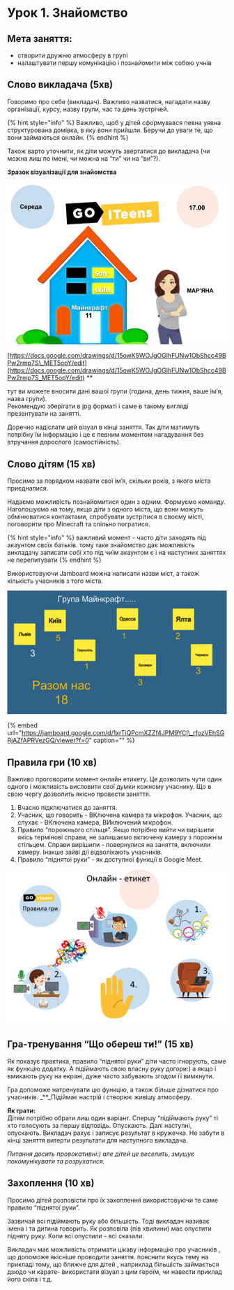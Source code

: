 # Урок 1. Знайомство

## Мета заняття:

* створити дружню атмосферу в групі
* налаштувати першу комунікацію і познайомити між собою учнів

## **Слово викладача \(5хв\)**

Говоримо про себе \(викладач\). Важливо назватися, нагадати назву організації, курсу, назву групи, час та день зустрічей.

{% hint style="info" %}
Важливо, щоб у дітей сформувався певна уявна структурована домівка, в яку вони прийшли. Беручи до уваги те, що вони займаються онлайн.
{% endhint %}

Також варто уточнити, як діти можуть звертатися до викладача \(чи можна лиш по імені, чи можна на “ти” чи на “ви”?\).

**Зразок візуалізації для знайомства**

![](../../.gitbook/assets/lesson-1_introdiction.jpg)

[https://docs.google.com/drawings/d/15owK5WOJgOGlhFUNw1ObShcc49BPw2rmp7S\_MET5opY/edit](https://docs.google.com/drawings/d/15owK5WOJgOGlhFUNw1ObShcc49BPw2rmp7S_MET5opY/edit) _\*\*_

тут ви можете вносити дані вашої групи \(година, день тижня, ваше ім’я, назва групи\).  
Рекомендую зберігати в jpg форматі і саме в такому вигляді презентувати на занятті.

Доречно надіслати цей візуал в кінці заняття. Так діти матимуть потрібну їм інформацію і це є певним моментом нагадування без втручання дорослого \(самостійність\).

## **Слово дітям \(15 хв\)**

Просимо за порядком назвати свої ім’я, скільки років, з якого міста приєдналися.

Надаємо можливість познайомитися один з одним. Формуємо команду. Наголошуємо на тому, якщо діти з одного міста, що вони можуть обмінюватися контактами, спробувати зустрітися в своєму місті, поговорити про Minecraft та спільно погратися.

{% hint style="info" %}
важливий момент - часто діти заходять під акаунтом своїх батьків. тому таке знайомство дає можливість викладачу записати собі хто під чиїм акаунтом є і на наступних заняттях не перепитувати
{% endhint %}

Використовуючи Jamboard можна написати назви міст, а також кількість учасників з того міста.

![](../../.gitbook/assets/lesson-1_cities.png)

{% embed url="https://jamboard.google.com/d/1xrTiQPcmXZZf4JPM9YCI\_rfozVEhSGRjAZfAPRVezGQ/viewer?f=0" caption="" %}

## **Правила гри \(10 хв\)**

Важливо проговорити момент онлайн етикету. Це дозволить чути один одного і можливість висловити свої думки кожному учаснику. Що в свою чергу дозволить якісно провести заняття.

1. Вчасно підключатися до заняття. 
2. Учасник, що говорить - ВКлючена камера та мікрофон. Учасник, що слухає - ВКлючена камера, ВИключений мікрофон. 
3. Правило “порожнього стільця”.  Якщо потрібно вийти чи вирішити якісь термінові справи, не залишаємо включену камеру з порожнім стільцем. Справи вирішили - повернулися на заняття, включили камеру. Інакше зайві дії відволікають учасників. 
4. Правило “піднятої руки” - як доступної функції в Google Meet. 

![](../../.gitbook/assets/lesson-1_rules.jpg)

## **Гра-тренування “Що обереш ти!” \(15 хв\)**

Як показує практика, правило “піднятої руки” діти часто ігнорують, саме як функцію додатку. А підіймають свою власну руку догори:\) а якщо і вмикають руку на екрані, дуже часто забувають згодом її вимкнути.

Гра допоможе натренувати цю функцію, а також більше дізнатися про учасників. _\*\*_Підіймає настрій і створює живішу атмосферу.

**Як грати:**  
Дітям потрібно обрати лиш один варіант. Спершу “підіймають руку” ті хто голосують за першу відповідь. Опускають. Далі наступні, опускають. Викладач рахує і записує результат в кружечка. Не забути в кінці заняття витерти результати для наступного викладача.

_Питання досить провокативні:\) але дітей це веселить, змушує покомунікувати та розрухатися._

## Захоплення \(10 хв\)

Просимо дітей розповісти про їх захоплення використовуючи те саме правило “піднятої руки”.

Зазвичай всі підіймають руку або більшість. Тоді викладач називає імена і та дитина говорить. Як розповіла \(пів хвилини\) має опустити підняту руку. Коли всі опустили - всі сказали.

Викладач має можливість отримати цікаву інформацію про учасників , що допоможе якісніше проводити заняття. пояснити якусь тему на прикладі тому, що ближче для дітей , наприклад більшість займається дзюдо чи карате- використати візуал з цим героїм, чи навести приклад його скіла і т.д.

